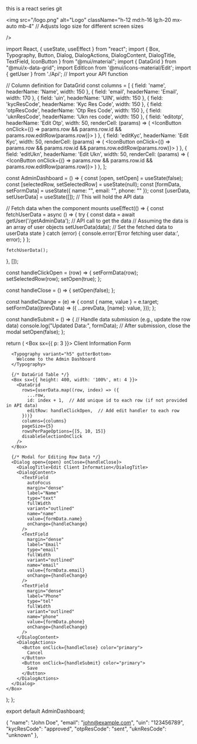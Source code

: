 this is a react series
git 

<img
  src="/logo.png"
  alt="Logo"
  className="h-12 md:h-16 lg:h-20 mx-auto mb-4"  // Adjusts logo size for different screen sizes

/>

import React, { useState, useEffect } from "react";
import { Box, Typography, Button, Dialog, DialogActions, DialogContent, DialogTitle, TextField, IconButton } from "@mui/material";
import { DataGrid } from "@mui/x-data-grid";
import EditIcon from '@mui/icons-material/Edit';
import { getUser } from './Api'; // Import your API function

// Column definition for DataGrid
const columns = [
  { field: 'name', headerName: 'Name', width: 150 },
  { field: 'email', headerName: 'Email', width: 170 },
  { field: 'uin', headerName: 'UIN', width: 150 },
  { field: 'kycResCode', headerName: 'Kyc Res Code', width: 150 },
  { field: 'otpResCode', headerName: 'Otp Res Code', width: 150 },
  { field: 'uknResCode', headerName: 'Ukn res code', width: 150 },
  {
    field: 'editotp',
    headerName: 'Edit Otp',
    width: 50,
    renderCell: (params) => (
      <IconButton onClick={() => params.row && params.row.id && params.row.editRow(params.row)}>
        <EditIcon />
      </IconButton>
    )
  },
  {
    field: 'editKyc',
    headerName: 'Edit Kyc',
    width: 50,
    renderCell: (params) => (
      <IconButton onClick={() => params.row && params.row.id && params.row.editRow(params.row)}>
        <EditIcon />
      </IconButton>
    )
  },
  {
    field: 'editUkn',
    headerName: 'Edit Ukn',
    width: 50,
    renderCell: (params) => (
      <IconButton onClick={() => params.row && params.row.id && params.row.editRow(params.row)}>
        <EditIcon />
      </IconButton>
    )
  },
];

const AdminDashboard = () => {
  const [open, setOpen] = useState(false);
  const [selectedRow, setSelectedRow] = useState(null);
  const [formData, setFormData] = useState({ name: "", email: "", phone: "" });
  const [userData, setUserData] = useState([]);  // This will hold the API data

  // Fetch data when the component mounts
  useEffect(() => {
    const fetchUserData = async () => {
      try {
        const data = await getUser('/getAdminData'); // API call to get the data
        // Assuming the data is an array of user objects
        setUserData(data);  // Set the fetched data to userData state
      } catch (error) {
        console.error('Error fetching user data:', error);
      }
    };

    fetchUserData();
  }, []);

  const handleClickOpen = (row) => {
    setFormData(row);
    setSelectedRow(row);
    setOpen(true);
  };

  const handleClose = () => {
    setOpen(false);
  };

  const handleChange = (e) => {
    const { name, value } = e.target;
    setFormData((prevData) => ({
      ...prevData,
      [name]: value,
    }));
  };

  const handleSubmit = () => {
    // Handle data submission (e.g., update the row data)
    console.log("Updated Data:", formData);
    // After submission, close the modal
    setOpen(false);
  };

  return (
    <Box sx={{ p: 3 }}>
      <Typography variant="h4" gutterBottom>
        Client Information Form
      </Typography>

      <Typography variant="h5" gutterBottom>
        Welcome to the Admin Dashboard
      </Typography>

      {/* DataGrid Table */}
      <Box sx={{ height: 400, width: '100%', mt: 4 }}>
        <DataGrid
          rows={userData.map((row, index) => ({
            ...row,
            id: index + 1,  // Add unique id to each row (if not provided in API data)
            editRow: handleClickOpen,  // Add edit handler to each row
          }))}
          columns={columns}
          pageSize={5}
          rowsPerPageOptions={[5, 10, 15]}
          disableSelectionOnClick
        />
      </Box>

      {/* Modal for Editing Row Data */}
      <Dialog open={open} onClose={handleClose}>
        <DialogTitle>Edit Client Information</DialogTitle>
        <DialogContent>
          <TextField
            autoFocus
            margin="dense"
            label="Name"
            type="text"
            fullWidth
            variant="outlined"
            name="name"
            value={formData.name}
            onChange={handleChange}
          />
          <TextField
            margin="dense"
            label="Email"
            type="email"
            fullWidth
            variant="outlined"
            name="email"
            value={formData.email}
            onChange={handleChange}
          />
          <TextField
            margin="dense"
            label="Phone"
            type="tel"
            fullWidth
            variant="outlined"
            name="phone"
            value={formData.phone}
            onChange={handleChange}
          />
        </DialogContent>
        <DialogActions>
          <Button onClick={handleClose} color="primary">
            Cancel
          </Button>
          <Button onClick={handleSubmit} color="primary">
            Save
          </Button>
        </DialogActions>
      </Dialog>
    </Box>
  );
};

export default AdminDashboard;

{
    "name": "John Doe",
    "email": "john@example.com",
    "uin": "123456789",
    "kycResCode": "approved",
    "otpResCode": "sent",
    "uknResCode": "unknown"
  },


